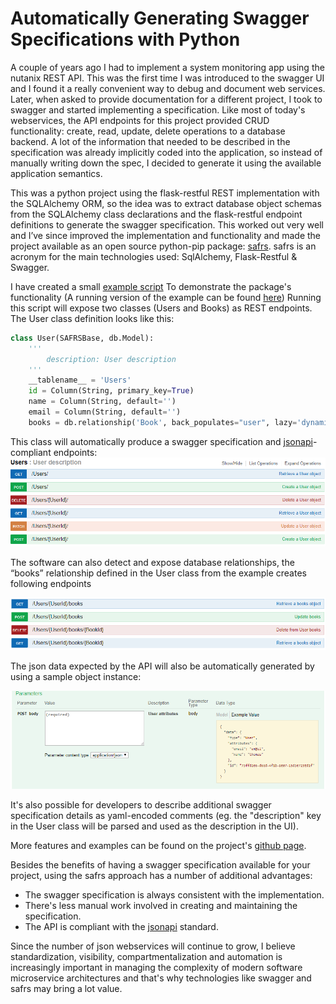 # Automatically Generating Swagger Specifications with Python

A couple of years ago I had to implement a system monitoring app using the nutanix REST API. This was the first time I was introduced to the swagger UI and I found it a really convenient way to debug and document web services.
Later, when asked to provide documentation for a different project, I took to swagger and started implementing a specification. Like most of today's webservices, the API endpoints for this project provided CRUD functionality: create, read, update, delete operations to a database backend.
A lot of the information that needed to be described in the specification was already implicitly coded into the application, so instead of manually writing down the spec, I decided to generate it using the available application semantics.

This was a python project using the flask-restful REST implementation with the SQLAlchemy ORM, so the idea was to extract database object schemas from the SQLAlchemy class declarations and the flask-restful endpoint definitions to generate the swagger specification.
This worked out very well and I’ve since improved the implementation and functionality and made the project available as an open source python-pip package: [safrs](https://github.com/thomaxxl/safrs). safrs is an acronym for the main technologies used: SqlAlchemy, Flask-Restful & Swagger.

I have created a small [example script](https://github.com/thomaxxl/safrs/blob/master/examples/demo_relationship.py) To demonstrate the package's functionality (A running version of the example can be found [here](http://thomaxxl.pythonanywhere.com/api/))
Running this script will expose two classes (Users and Books) as REST endpoints. The User class definition looks like this:

```python
class User(SAFRSBase, db.Model):
    '''
        description: User description
    '''
    __tablename__ = 'Users'
    id = Column(String, primary_key=True)
    name = Column(String, default='')
    email = Column(String, default='')
    books = db.relationship('Book', back_populates="user", lazy='dynamic')
```

This class will automatically produce a swagger specification and [jsonapi](http://jsonapi.org/)-compliant endpoints:
![users](images/users1.PNG)

The software can also detect and expose database relationships, the “books” relationship defined in the User class from the example creates following endpoints

![books](images/books.PNG)

The json data expected by the API will also be automatically generated by using a sample object instance:

![usersPOST](images/usersPOST.PNG)

It's also possible for developers to describe additional swagger specification details as 
yaml-encoded comments (eg. the "description" key in the User class will be parsed and used as the description in the UI).

More features and examples can be found on the project's [github page](https://github.com/thomaxxl/safrs).

Besides the benefits of having a swagger specification available for your project, using the safrs approach has a number of additional advantages:
- The swagger specification is always consistent with the implementation.
- There's less manual work involved in creating and maintaining the specification. 
- The API is compliant with the [jsonapi](http://jsonapi.org/) standard.

Since the number of json webservices will continue to grow, I believe standardization, visibility, compartmentalization and automation
is increasingly important in managing the complexity of modern software microservice architectures and that's why technologies like swagger 
and safrs may bring a lot value.

